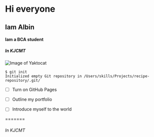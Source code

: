 # Hi everyone
## Iam Albin
#### Iam a BCA student
##### In KJCMT 
![Image of Yaktocat](https://octodex.github.com/images/yaktocat.png)
```
$ git init
Initialized empty Git repository in /Users/skills/Projects/recipe-repository/.git/
```
- [ ] Turn on GitHub Pages
- [ ] Outline my portfolio
- [ ] Introduce myself to the world


=======
###### In KJCMT

